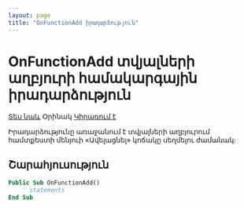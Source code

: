 ```yaml
---
layout: page
title: "OnFunctionAdd իրադարձություն"
---
```


# OnFunctionAdd տվյալների աղբյուրի համակարգային իրադարձություն

[Տես նաև](OnFunctionDelete.md) Օրինակ [Կիրառում է](../Defs/Data.md)

Իրադարձությունը առաջանում է տվյալների աղբյուրում համտքեստի մենյուի «Ավելացնել» կոճակը սեղմելու ժամանակ։ 

## Շարահյուսություն

``` vb
Public Sub OnFunctionAdd()
    ' statements
End Sub
```
